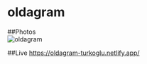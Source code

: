 # oldagram

##Photos  
![oldagram](https://user-images.githubusercontent.com/73299153/189153017-63021c49-6b3b-47c5-8f7c-e7e392894806.JPG)

##Live
https://oldagram-turkoglu.netlify.app/
